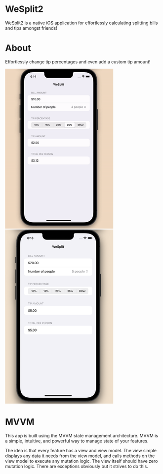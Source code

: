 # WeSplit2
WeSplit2 is a native iOS application for effortlessly calculating splitting bills and tips amongst friends!


# About
Effortlessly change tip percentages and even add a custom tip amount!

<img src="https://github.com/CharlesDeda/WeSplit2/blob/main/GitAssets/weSplitGif.gif" alt="drawing" width="350"/>
<img src="https://github.com/CharlesDeda/WeSplit2/blob/main/GitAssets/weSplitSS.png" alt="drawing" width="350"/>

# MVVM
This app is built using the MVVM state management architecture. MVVM is a simple, intuitive, and powerful way to manage state of your features.

The idea is that every feature has a view and view model. The view simple displays any data it needs from the view model, and calls methods on the view model to execute any mutation logic. The view itself should have zero mutation logic. There are exceptions obviously but it strives to do this.
